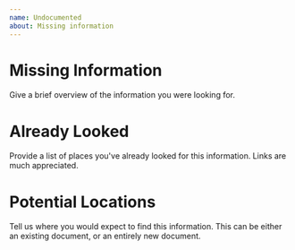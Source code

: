 ```yaml
---
name: Undocumented
about: Missing information
---
```


# Missing Information
Give a brief overview of the information you were looking for.

# Already Looked
Provide a list of places you've already looked for this information.
Links are much appreciated.

# Potential Locations
Tell us where you would expect to find this information.
This can be either an existing document,
or an entirely new document.